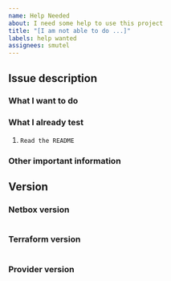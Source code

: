 ```yaml
---
name: Help Needed
about: I need some help to use this project
title: "[I am not able to do ...]"
labels: help wanted
assignees: smutel
---
```

<!--- Verify first that your read the README and documentation before -->
<!--- Complete most of sections below as described -->

## Issue description

### What I want to do
<!--- Describe here what you want to do -->

### What I already test
<!-- Please list the tasks you did to try to do what you want, for example -->
1. `Read the README`

### Other important information

## Version

### Netbox version
<!--- Enter below the version of netbox -->
```paste below

```

### Terraform version
<!--- Enter below the result of "terraform -v" -->
```paste below

```

### Provider version
<!--- Enter below the version of terraform-provider-netbox -->
```paste below

```
